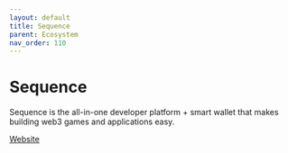 ```yaml
---
layout: default
title: Sequence
parent: Ecosystem
nav_order: 110
---
```

# Sequence

Sequence is the all-in-one developer platform + smart wallet that makes building web3 games and applications easy.

[Website](https://sequence.xyz/)